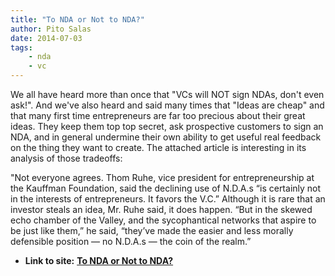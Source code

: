 ```yaml
---
title: "To NDA or Not to NDA?"
author: Pito Salas
date: 2014-07-03
tags:
    - nda
    - vc
---
```




We all have heard more than once that "VCs will NOT sign NDAs, don't even
ask!". And we've also heard and said many times that "Ideas are cheap" and
that many first time entrepreneurs are far too precious about their great
ideas. They keep them top top secret, ask prospective customers to sign an
NDA, and in general undermine their own ability to get useful real feedback on
the thing they want to create. The attached article is interesting in its
analysis of those tradeoffs:

"Not everyone agrees. Thom Ruhe, vice president for entrepreneurship at the
Kauffman Foundation, said the declining use of N.D.A.s “is certainly not in
the interests of entrepreneurs. It favors the V.C.” Although it is rare that
an investor steals an idea, Mr. Ruhe said, it does happen. “But in the skewed
echo chamber of the Valley, and the sycophantical networks that aspire to be
just like them,” he said, “they’ve made the easier and less morally defensible
position — no N.D.A.s — the coin of the realm.”


* **Link to site:** **[To NDA or Not to NDA?](None)**
